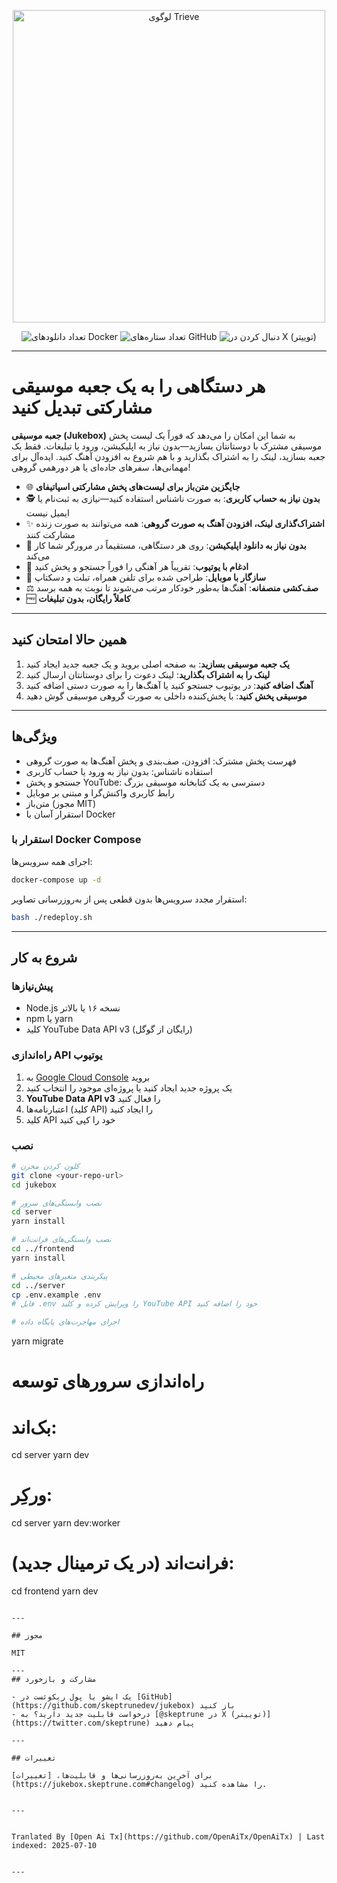 <p align="center">
  <a href="https://www.jukeboxhq.com">
    <img height="500" src="https://raw.githubusercontent.com/skeptrunedev/jukebox/main/frontend/public/opengraph-image.jpg" alt="لوگوی Trieve">
  </a>
</p>

<p align="center">
  <a href="https://hub.docker.com/r/skeptrune/jukebox-server" style="text-decoration: none;">
    <img src="https://img.shields.io/docker/pulls/skeptrune/jukebox-server?style=flat-square" alt="تعداد دانلودهای Docker" />
  </a>
  <a href="https://github.com/skeptrunedev/jukebox/stargazers" style="text-decoration: none;">
    <img src="https://img.shields.io/github/stars/skeptrunedev/jukebox?style=flat-square" alt="تعداد ستاره‌های GitHub" />
  </a>
  <a href="https://x.com/skeptrune" style="text-decoration: none;">
    <img src="https://img.shields.io/badge/follow%20on-x.com-1da1f2?logo=x&style=flat-square" alt="دنبال کردن در X (توییتر)" />
  </a>
</p>

---
# هر دستگاهی را به یک جعبه موسیقی مشارکتی تبدیل کنید

**جعبه موسیقی (Jukebox)** به شما این امکان را می‌دهد که فوراً یک لیست پخش موسیقی مشترک با دوستانتان بسازید—بدون نیاز به اپلیکیشن، ورود یا تبلیغات. فقط یک جعبه بسازید، لینک را به اشتراک بگذارید و با هم شروع به افزودن آهنگ کنید. ایده‌آل برای مهمانی‌ها، سفرهای جاده‌ای یا هر دورهمی گروهی!

- 🌐 **جایگزین متن‌باز برای لیست‌های پخش مشارکتی اسپاتیفای**
- 🕵️ **بدون نیاز به حساب کاربری**: به صورت ناشناس استفاده کنید—نیازی به ثبت‌نام یا ایمیل نیست
- ✨ **اشتراک‌گذاری لینک، افزودن آهنگ به صورت گروهی**: همه می‌توانند به صورت زنده مشارکت کنند
- 🚀 **بدون نیاز به دانلود اپلیکیشن**: روی هر دستگاهی، مستقیماً در مرورگر شما کار می‌کند
- 🎵 **ادغام با یوتیوب**: تقریباً هر آهنگی را فوراً جستجو و پخش کنید
- 📱 **سازگار با موبایل**: طراحی شده برای تلفن همراه، تبلت و دسکتاپ
- ⚖️ **صف‌کشی منصفانه**: آهنگ‌ها به‌طور خودکار مرتب می‌شوند تا نوبت به همه برسد
- 🆓 **کاملاً رایگان، بدون تبلیغات**

---

## همین حالا امتحان کنید

1. **یک جعبه موسیقی بسازید**: به صفحه اصلی بروید و یک جعبه جدید ایجاد کنید
2. **لینک را به اشتراک بگذارید**: لینک دعوت را برای دوستانتان ارسال کنید
3. **آهنگ اضافه کنید**: در یوتیوب جستجو کنید یا آهنگ‌ها را به صورت دستی اضافه کنید
4. **موسیقی پخش کنید**: با پخش‌کننده داخلی به صورت گروهی موسیقی گوش دهید

---
## ویژگی‌ها

- فهرست پخش مشترک: افزودن، صف‌بندی و پخش آهنگ‌ها به صورت گروهی
- استفاده ناشناس: بدون نیاز به ورود یا حساب کاربری
- جستجو و پخش YouTube: دسترسی به یک کتابخانه موسیقی بزرگ
- رابط کاربری واکنش‌گرا و مبتنی بر موبایل
- متن‌باز (مجوز MIT)
- استقرار آسان با Docker

### استقرار با Docker Compose

اجرای همه سرویس‌ها:

```bash
docker-compose up -d
```

استقرار مجدد سرویس‌ها بدون قطعی پس از به‌روزرسانی تصاویر:

```bash
bash ./redeploy.sh
```
---

## شروع به کار

### پیش‌نیازها

- Node.js نسخه ۱۶ یا بالاتر
- npm یا yarn
- کلید YouTube Data API v3 (رایگان از گوگل)

### راه‌اندازی API یوتیوب

1. به [Google Cloud Console](https://console.cloud.google.com/) بروید
2. یک پروژه جدید ایجاد کنید یا پروژه‌ای موجود را انتخاب کنید
3. **YouTube Data API v3** را فعال کنید
4. اعتبارنامه‌ها (کلید API) را ایجاد کنید
5. کلید API خود را کپی کنید

### نصب
```bash
# کلون کردن مخزن
git clone <your-repo-url>
cd jukebox

# نصب وابستگی‌های سرور
cd server
yarn install

# نصب وابستگی‌های فرانت‌اند
cd ../frontend
yarn install

# پیکربندی متغیرهای محیطی
cd ../server
cp .env.example .env
# فایل .env را ویرایش کرده و کلید YouTube API خود را اضافه کنید

# اجرای مهاجرت‌های پایگاه داده
```
yarn migrate

# راه‌اندازی سرورهای توسعه
# بک‌اند:
cd server
yarn dev
# ورکِر:
cd server
yarn dev:worker
# فرانت‌اند (در یک ترمینال جدید):
cd frontend
yarn dev
```

---

## مجوز

MIT

---
## مشارکت و بازخورد

- یک ایشو یا پول ریکوئست در [GitHub](https://github.com/skeptrunedev/jukebox) باز کنید
- درخواست قابلیت جدید دارید؟ به [@skeptrune در X (توییتر)](https://twitter.com/skeptrune) پیام دهید

---

## تغییرات

برای آخرین به‌روزرسانی‌ها و قابلیت‌ها، [تغییرات](https://jukebox.skeptrune.com#changelog) را مشاهده کنید.

---

Tranlated By [Open Ai Tx](https://github.com/OpenAiTx/OpenAiTx) | Last indexed: 2025-07-10

---